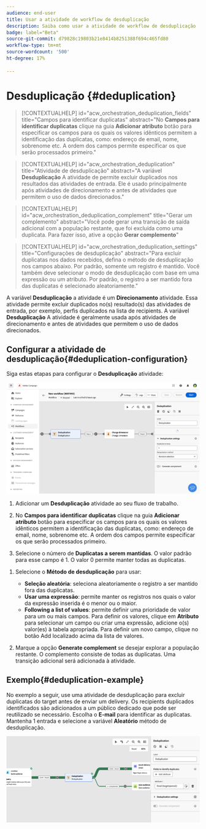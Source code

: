 ```yaml
---
audience: end-user
title: Usar a atividade de workflow de desduplicação
description: Saiba como usar a atividade de workflow de desduplicação
badge: label="Beta"
source-git-commit: d79828c19803b21e8414b8251388f694c465fd80
workflow-type: tm+mt
source-wordcount: '500'
ht-degree: 17%

---
```



# Desduplicação {#deduplication}

>[!CONTEXTUALHELP]
>id="acw_orchestration_deduplication_fields"
>title="Campos para identificar duplicatas"
>abstract="No **Campos para identificar duplicatas** clique na guia **Adicionar atributo** botão para especificar os campos para os quais os valores idênticos permitem a identificação das duplicatas, como: endereço de email, nome, sobrenome etc. A ordem dos campos permite especificar os que serão processados primeiro."

>[!CONTEXTUALHELP]
>id="acw_orchestration_deduplication"
>title="Atividade de desduplicação"
>abstract="A variável **Desduplicação** A atividade de permite excluir duplicados nos resultados das atividades de entrada. Ele é usado principalmente após atividades de direcionamento e antes de atividades que permitem o uso de dados direcionados."


>[!CONTEXTUALHELP]
>id="acw_orchestration_deduplication_complement"
>title="Gerar um complemento"
>abstract="Você pode gerar uma transição de saída adicional com a população restante, que foi excluída como uma duplicata. Para fazer isso, ative a opção **Gerar complemento**"

>[!CONTEXTUALHELP]
>id="acw_orchestration_deduplication_settings"
>title="Configurações de desduplicação"
>abstract="Para excluir duplicatas nos dados recebidos, defina o método de desduplicação nos campos abaixo. Por padrão, somente um registro é mantido. Você também deve selecionar o modo de desduplicação com base em uma expressão ou um atributo. Por padrão, o registro a ser mantido fora das duplicatas é selecionado aleatoriamente."

A variável **Desduplicação** a atividade é um **Direcionamento** atividade. Essa atividade permite excluir duplicados no(s) resultado(s) das atividades de entrada, por exemplo, perfis duplicados na lista de recipients. A variável **Desduplicação** A atividade é geralmente usada após atividades de direcionamento e antes de atividades que permitem o uso de dados direcionados.

## Configurar a atividade de desduplicação{#deduplication-configuration}

Siga estas etapas para configurar o **Desduplicação** atividade:

![](../assets/workflow-deduplication.png)

1. Adicionar um **Desduplicação** atividade ao seu fluxo de trabalho.

1. No **Campos para identificar duplicatas** clique na guia **Adicionar atributo** botão para especificar os campos para os quais os valores idênticos permitem a identificação das duplicatas, como: endereço de email, nome, sobrenome etc. A ordem dos campos permite especificar os que serão processados primeiro.

1. Selecione o número de **Duplicatas a serem mantidas**. O valor padrão para esse campo é 1. O valor 0 permite manter todas as duplicatas.

<!--
    For example, if records A and B are considered duplicates of record Y, and a record C is considered as a duplicate of record Z:

    * If the value of the field is 1: only the Y and Z records are kept.
    * If the value of the field is 0: all the records are kept.
    * If the value of the field is 2: records C and Z are kept and two records from A, B, and Y are kept, by chance or depending on the deduplication method selected thereafter.

-->

1. Selecione o **Método de desduplicação** para usar:

   * **Seleção aleatória**: seleciona aleatoriamente o registro a ser mantido fora das duplicatas.
   * **Usar uma expressão**: permite manter os registros nos quais o valor da expressão inserida é o menor ou o maior.
   * **Following a list of values**: permite definir uma prioridade de valor para um ou mais campos. Para definir os valores, clique em **Atributo** para selecionar um campo ou criar uma expressão, adicione o(s) valor(es) à tabela apropriada. Para definir um novo campo, clique no botão Add localizado acima da lista de valores.

1. Marque a opção **Generate complement** se desejar explorar a população restante. O complemento consiste de todas as duplicatas. Uma transição adicional será adicionada à atividade.

## Exemplo{#deduplication-example}

No exemplo a seguir, use uma atividade de desduplicação para excluir duplicatas do target antes de enviar um delivery. Os recipients duplicados identificados são adicionados a um público dedicado que pode ser reutilizado se necessário. Escolha o **E-mail** para identificar as duplicatas. Mantenha 1 entrada e selecione a variável **Aleatório** método de desduplicação.

![](../assets/workflow-deduplication-example.png)
